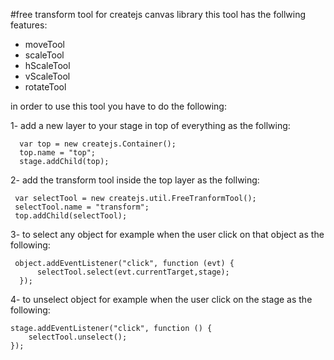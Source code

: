 #free transform tool for createjs canvas library 
this tool has the follwing features:
- moveTool
- scaleTool
- hScaleTool
- vScaleTool
- rotateTool

in order to use this tool you have to do the following:

1- add a new layer to your stage in top of everything as the follwing:

```
  var top = new createjs.Container();
  top.name = "top";
  stage.addChild(top);
```

  
2- add the transform tool inside the top layer as the follwing:

```
 var selectTool = new createjs.util.FreeTranformTool();
 selectTool.name = "transform";
 top.addChild(selectTool);
 ```
3- to select any object for example when the user click on that object as the following:
```
 object.addEventListener("click", function (evt) {
      selectTool.select(evt.currentTarget,stage);
  });
```
4- to unselect object  for example when the user click on the stage as the following:
```
stage.addEventListener("click", function () {
    selectTool.unselect();
});
```


